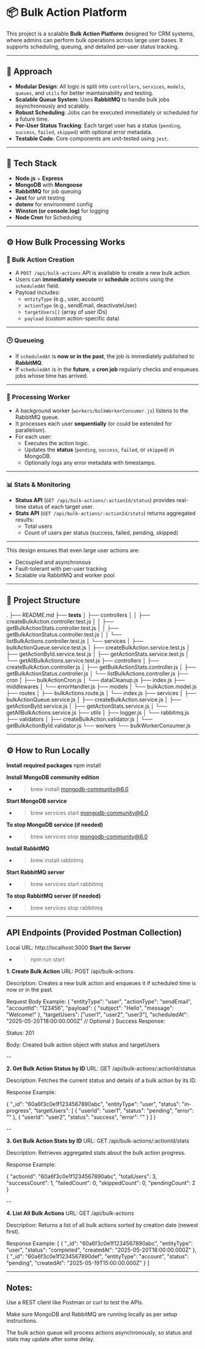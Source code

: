 # 📦 Bulk Action Platform

This project is a scalable **Bulk Action Platform** designed for CRM systems, where admins can perform bulk operations across large user bases. It supports scheduling, queuing, and detailed per-user status tracking.

------------------------------------------------------------------------

## 🧠 Approach

- **Modular Design**: All logic is split into `controllers`, `services`, `models`, `queues`, and `utils` for better maintainability and testing.
- **Scalable Queue System**: Uses **RabbitMQ** to handle bulk jobs asynchronously and scalably.
- **Robust Scheduling**: Jobs can be executed immediately or scheduled for a future time.
- **Per-User Status Tracking**: Each target user has a status (`pending`, `success`, `failed`, `skipped`) with optional error metadata.
- **Testable Code**: Core components are unit-tested using `jest`.

------------------------------------------------------------------------

## 🧰 Tech Stack

- **Node.js** + **Express**
- **MongoDB** with **Mongoose**
- **RabbitMQ** for job queuing
- **Jest** for unit testing
- **dotenv** for environment config
- **Winston (or console.log)** for logging
- **Node Cron** for Scheduling

------------------------------------------------------------------------


## ⚙️ How Bulk Processing Works

### 📝 Bulk Action Creation

- A `POST /api/bulk-actions` API is available to create a new bulk action.
- Users can **immediately execute** or **schedule** actions using the `scheduledAt` field.
- Payload includes:
  - `entityType` (e.g., user, account)
  - `actionType` (e.g., sendEmail, deactivateUser)
  - `targetUsers[]` (array of user IDs)
  - `payload` (custom action-specific data)

---

### 🕒 Queueing

- If `scheduledAt` is **now or in the past**, the job is immediately published to **RabbitMQ**.
- If `scheduledAt` is in the **future**, a **cron job** regularly checks and enqueues jobs whose time has arrived.

---

### 🧵 Processing Worker

- A background worker (`workers/bulkWorkerConsumer.js`) listens to the RabbitMQ queue.
- It processes each user **sequentially** (or could be extended for parallelism).
- For each user:
  - Executes the action logic.
  - Updates the **status** (`pending`, `success`, `failed`, or `skipped`) in MongoDB.
  - Optionally logs any error metadata with timestamps.

---

### 📊 Stats & Monitoring

- **Status API** (`GET /api/bulk-actions/:actionId/status`) provides real-time status of each target user.
- **Stats API** (`GET /api/bulk-actions/:actionId/stats`) returns aggregated results:
  - Total users
  - Count of users per status (success, failed, pending, skipped)

---

This design ensures that even large user actions are:
- Decoupled and asynchronous
- Fault-tolerant with per-user tracking
- Scalable via RabbitMQ and worker pool

------------------------------------------------------------------------

## 📁 Project Structure
.
├── README.md
├── __tests__
│   ├── controllers
│   │   ├── createBulkAction.controller.test.js
│   │   ├── getBulkActionStats.controller.test.js
│   │   ├── getBulkActionStatus.controller.test.js
│   │   └── listBulkActions.controller.test.js
│   └── services
│       ├── bulkActionQueue.service.test.js
│       ├── createBulkAction.service.test.js
│       ├── getActionById.service.test.js
│       ├── getActionStats.service.test.js
│       └── getAllBulkActions.service.test.js
├── controllers
│   ├── createBulkAction.controller.js
│   ├── getBulkActionStats.controller.js
│   ├── getBulkActionStatus.controller.js
│   └── listBulkActions.controller.js
├── cron
│   ├── bulkActionCron.js
│   └── dataCleanup.js
├── index.js
├── middlewares
│   └── errorHandler.js
├── models
│   └── bulkAction.model.js
├── routes
│   ├── bulkActions.route.js
│   └── index.js
├── services
│   ├── bulkActionQueue.service.js
│   ├── createBulkAction.service.js
│   ├── getActionById.service.js
│   ├── getActionStats.service.js
│   └── getAllBulkActions.service.js
├── utils
│   ├── logger.js
│   └── rabbitmq.js
├── validators
│   ├── createBulkAction.validator.js
│   └── getBulkActionById.validator.js
└── workers
    └── bulkWorkerConsumer.js


------------------------------------------------------------------------

## ⚙️ How to Run Locally

**Install required packages**
npm install

**Install MongoDB community edition** 
- > brew install mongodb-community@6.0

**Start MongoDB service**
- > brew services start mongodb-community@6.0

**To stop MongoDB service (if needed)**
- > brew services stop mongodb-community@6.0

**Install RabbitMQ**
- >brew install rabbitmq

**Start RabbitMQ server**
- > brew services start rabbitmq

**To stop RabbitMQ server (if needed)**
- > brew services stop rabbitmq

------------------------------------------------------------------------

## API Endpoints (Provided Postman Collection)
Local URL: http://localhost:3000
**Start the Server**
- > npm run start

**1. Create Bulk Action**
URL: POST /api/bulk-actions

Description: Creates a new bulk action and enqueues it if scheduled time is now or in the past.

Request Body Example:
{
  "entityType": "user",
  "actionType": "sendEmail",
  "accountId": "123456",
  "payload": { "subject": "Hello", "message": "Welcome!" },
  "targetUsers": ["user1", "user2", "user3"],
  "scheduledAt": "2025-05-20T18:00:00.000Z"  // Optional
}
Success Response:

Status: 201

Body: Created bulk action object with status and targetUsers


--

**2. Get Bulk Action Status by ID**
URL: GET /api/bulk-actions/:actionId/status

Description: Fetches the current status and details of a bulk action by its ID.

Response Example:

{
  "_id": "60a6f3c0e1f1234567890abc",
  "entityType": "user",
  "status": "in-progress",
  "targetUsers": [
    { "userId": "user1", "status": "pending", "error": "" },
    { "userId": "user2", "status": "success", "error": "" }
  ]
}

--

**3. Get Bulk Action Stats by ID**
URL: GET /api/bulk-actions/:actionId/stats

Description: Retrieves aggregated stats about the bulk action progress.

Response Example:

{
  "actionId": "60a6f3c0e1f1234567890abc",
  "totalUsers": 3,
  "successCount": 1,
  "failedCount": 0,
  "skippedCount": 0,
  "pendingCount": 2
}


--

**4. List All Bulk Actions**
URL: GET /api/bulk-actions

Description: Returns a list of all bulk actions sorted by creation date (newest first).

Response Example:
[
  {
    "_id": "60a6f3c0e1f1234567890abc",
    "entityType": "user",
    "status": "completed",
    "createdAt": "2025-05-20T18:00:00.000Z"
  },
  {
    "_id": "60a6f3c0e1f1234567890def",
    "entityType": "account",
    "status": "pending",
    "createdAt": "2025-05-19T15:00:00.000Z"
  }
]


----------------------------------------------------------------


## Notes:
Use a REST client like Postman or curl to test the APIs.

Make sure MongoDB and RabbitMQ are running locally as per setup instructions.

The bulk action queue will process actions asynchronously, so status and stats may update after some delay.
